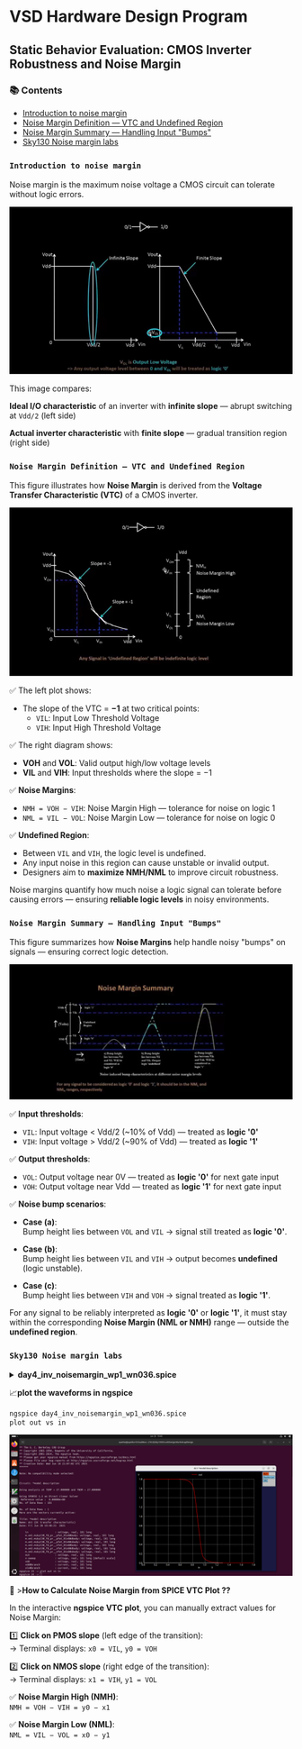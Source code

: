 # VSD Hardware Design Program

## Static Behavior Evaluation: CMOS Inverter Robustness and Noise Margin

### 📚 Contents

- [Introduction to noise margin](#introduction-to-noise-margin)
- [Noise Margin Definition — VTC and Undefined Region](#noise-margin-definition--vtc-and-undefined-region)
- [Noise Margin Summary — Handling Input "Bumps"](#noise-margin-summary--handling-input-bumps)
- [Sky130 Noise margin labs](#sky130-noise-margin-labs)
  
### `Introduction to noise margin`

Noise margin is the maximum noise voltage a CMOS circuit can tolerate without logic errors.

![Alt Text](Images/1.png)

This image compares:

**Ideal I/O characteristic** of an inverter with **infinite slope** — abrupt switching at `Vdd/2` (left side)

**Actual inverter characteristic** with **finite slope** — gradual transition region (right side)

### `Noise Margin Definition — VTC and Undefined Region`

This figure illustrates how **Noise Margin** is derived from the **Voltage Transfer Characteristic (VTC)** of a CMOS inverter.

![Alt Text](Images/2.png)

✅ The left plot shows:

- The slope of the VTC = **−1** at two critical points:
  - `VIL`: Input Low Threshold Voltage
  - `VIH`: Input High Threshold Voltage

✅ The right diagram shows:

- **VOH** and **VOL**: Valid output high/low voltage levels
- **VIL** and **VIH**: Input thresholds where the slope = −1

✅ **Noise Margins**:

- `NMH = VOH − VIH`: Noise Margin High — tolerance for noise on logic 1
- `NML = VIL − VOL`: Noise Margin Low — tolerance for noise on logic 0

✅ **Undefined Region**:

- Between `VIL` and `VIH`, the logic level is undefined.
- Any input noise in this region can cause unstable or invalid output.
- Designers aim to **maximize NMH/NML** to improve circuit robustness.

 Noise margins quantify how much noise a logic signal can tolerate before causing errors — ensuring **reliable logic levels** in noisy environments.

### `Noise Margin Summary — Handling Input "Bumps"`

This figure summarizes how **Noise Margins** help handle noisy "bumps" on signals — ensuring correct logic detection.

![Alt Text](Images/3.png)

✅ **Input thresholds**:

- `VIL`: Input voltage < Vdd/2 (~10% of Vdd) — treated as **logic '0'**
- `VIH`: Input voltage > Vdd/2 (~90% of Vdd) — treated as **logic '1'**

✅ **Output thresholds**:

- `VOL`: Output voltage near 0V — treated as **logic '0'** for next gate input
- `VOH`: Output voltage near Vdd — treated as **logic '1'** for next gate input

✅ **Noise bump scenarios**:

- **Case (a)**:  
  Bump height lies between `VOL` and `VIL` → signal still treated as **logic '0'**.
  
- **Case (b)**:  
  Bump height lies between `VIL` and `VIH` → output becomes **undefined** (logic unstable).
  
- **Case (c)**:  
  Bump height lies between `VIH` and `VOH` → signal treated as **logic '1'**.

For any signal to be reliably interpreted as **logic '0'** or **logic '1'**, it must stay within the corresponding **Noise Margin (NML or NMH)** range — outside the **undefined region**.

### `Sky130 Noise margin labs`

<details> <summary><strong>day4_inv_noisemargin_wp1_wn036.spice </strong></summary>

```
*Model Description
.param temp=27


*Including sky130 library files
.lib "sky130_fd_pr/models/sky130.lib.spice" tt


*Netlist Description


XM1 out in vdd vdd sky130_fd_pr__pfet_01v8 w=1 l=0.15
XM2 out in 0 0 sky130_fd_pr__nfet_01v8 w=0.36 l=0.15


Cload out 0 50fF

Vdd vdd 0 1.8V
Vin in 0 1.8V

*simulation commands

.op

.dc Vin 0 1.8 0.01

.control
run
setplot dc1
display
.endc

.end
```
</details>

📈**plot the waveforms in ngspice**

```shell
ngspice day4_inv_noisemargin_wp1_wn036.spice
plot out vs in
```

![Alt Text](Images/4.png)

🤔 >**How to Calculate Noise Margin from SPICE VTC Plot ??**

In the interactive **ngspice VTC plot**, you can manually extract values for Noise Margin:

1️⃣ **Click on PMOS slope** (left edge of the transition):  
→ Terminal displays: `x0 = VIL`, `y0 = VOH`

2️⃣ **Click on NMOS slope** (right edge of the transition):  
→ Terminal displays: `x1 = VIH`, `y1 = VOL`


✅ **Noise Margin High (NMH)**:  
`NMH = VOH − VIH = y0 − x1`

✅ **Noise Margin Low (NML)**:  
`NML = VIL − VOL = x0 − y1`
